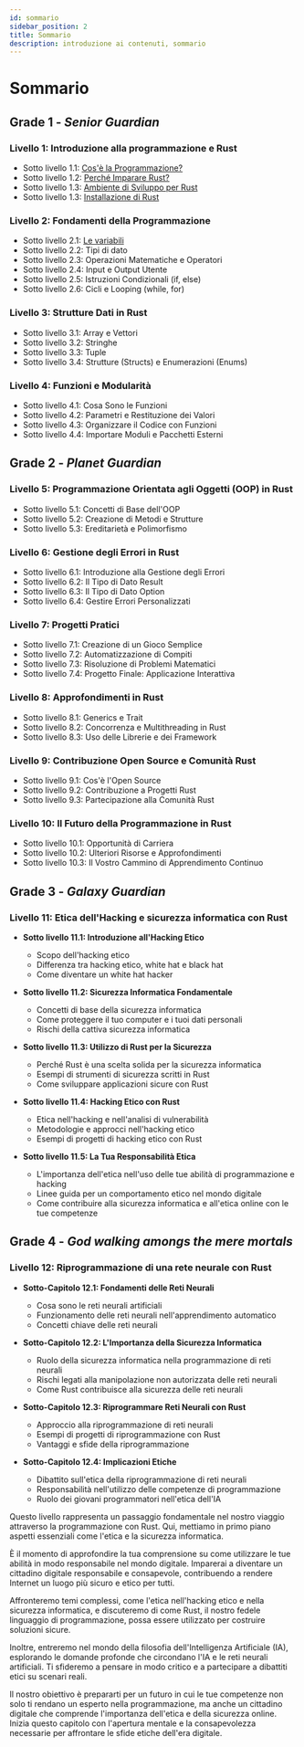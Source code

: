```yaml
---
id: sommario
sidebar_position: 2
title: Sommario
description: introduzione ai contenuti, sommario
---
```


# Sommario

## Grade 1 - *Senior Guardian*
### Livello 1: Introduzione alla programmazione e Rust
  - Sotto livello 1.1: [Cos'è la Programmazione?](./Livello-01/la-programmazione)
  - Sotto livello 1.2: [Perché Imparare Rust?](./Livello-01/perchè-imparare-rust)
  - Sotto livello 1.3: [Ambiente di Sviluppo per Rust](./Livello-01/ambiente-sviluppo-rust)
  - Sotto livello 1.3: [Installazione di Rust](./Livello-01/installazione)

### Livello 2: Fondamenti della Programmazione
  - Sotto livello 2.1: [Le variabili](./Livello-02/variabili)
  - Sotto livello 2.2: Tipi di dato
  - Sotto livello 2.3: Operazioni Matematiche e Operatori
  - Sotto livello 2.4: Input e Output Utente
  - Sotto livello 2.5: Istruzioni Condizionali (if, else)
  - Sotto livello 2.6: Cicli e Looping (while, for)

### Livello 3: Strutture Dati in Rust
  - Sotto livello 3.1: Array e Vettori
  - Sotto livello 3.2: Stringhe
  - Sotto livello 3.3: Tuple
  - Sotto livello 3.4: Strutture (Structs) e Enumerazioni (Enums)

### Livello 4: Funzioni e Modularità
  - Sotto livello 4.1: Cosa Sono le Funzioni
  - Sotto livello 4.2: Parametri e Restituzione dei Valori
  - Sotto livello 4.3: Organizzare il Codice con Funzioni
  - Sotto livello 4.4: Importare Moduli e Pacchetti Esterni


## Grade 2 - *Planet Guardian*
### Livello 5: Programmazione Orientata agli Oggetti (OOP) in Rust
  - Sotto livello 5.1: Concetti di Base dell'OOP
  - Sotto livello 5.2: Creazione di Metodi e Strutture
  - Sotto livello 5.3: Ereditarietà e Polimorfismo

### Livello 6: Gestione degli Errori in Rust
  - Sotto livello 6.1: Introduzione alla Gestione degli Errori
  - Sotto livello 6.2: Il Tipo di Dato Result
  - Sotto livello 6.3: Il Tipo di Dato Option
  - Sotto livello 6.4: Gestire Errori Personalizzati

### Livello 7: Progetti Pratici
  - Sotto livello 7.1: Creazione di un Gioco Semplice
  - Sotto livello 7.2: Automatizzazione di Compiti
  - Sotto livello 7.3: Risoluzione di Problemi Matematici
  - Sotto livello 7.4: Progetto Finale: Applicazione Interattiva

### Livello 8: Approfondimenti in Rust
  - Sotto livello 8.1: Generics e Trait
  - Sotto livello 8.2: Concorrenza e Multithreading in Rust
  - Sotto livello 8.3: Uso delle Librerie e dei Framework

### Livello 9: Contribuzione Open Source e Comunità Rust
  - Sotto livello 9.1: Cos'è l'Open Source
  - Sotto livello 9.2: Contribuzione a Progetti Rust
  - Sotto livello 9.3: Partecipazione alla Comunità Rust

### Livello 10: Il Futuro della Programmazione in Rust
  - Sotto livello 10.1: Opportunità di Carriera
  - Sotto livello 10.2: Ulteriori Risorse e Approfondimenti
  - Sotto livello 10.3: Il Vostro Cammino di Apprendimento Continuo


## Grade 3 - *Galaxy Guardian*
### Livello 11: Etica dell'Hacking e sicurezza informatica con Rust
  - **Sotto livello 11.1: Introduzione all'Hacking Etico**
    - Scopo dell'hacking etico
    - Differenza tra hacking etico, white hat e black hat
    - Come diventare un white hat hacker

  - **Sotto livello 11.2: Sicurezza Informatica Fondamentale**
    - Concetti di base della sicurezza informatica
    - Come proteggere il tuo computer e i tuoi dati personali
    - Rischi della cattiva sicurezza informatica

  - **Sotto livello 11.3: Utilizzo di Rust per la Sicurezza**
    - Perché Rust è una scelta solida per la sicurezza informatica
    - Esempi di strumenti di sicurezza scritti in Rust
    - Come sviluppare applicazioni sicure con Rust

  - **Sotto livello 11.4: Hacking Etico con Rust**
    - Etica nell'hacking e nell'analisi di vulnerabilità
    - Metodologie e approcci nell'hacking etico
    - Esempi di progetti di hacking etico con Rust

  - **Sotto livello 11.5: La Tua Responsabilità Etica**
    - L'importanza dell'etica nell'uso delle tue abilità di programmazione e hacking
    - Linee guida per un comportamento etico nel mondo digitale
    - Come contribuire alla sicurezza informatica e all'etica online con le tue competenze


## Grade 4 - *God walking amongs the mere mortals*
### Livello 12: Riprogrammazione di una rete neurale con Rust
  - **Sotto-Capitolo 12.1: Fondamenti delle Reti Neurali**
    - Cosa sono le reti neurali artificiali
    - Funzionamento delle reti neurali nell'apprendimento automatico
    - Concetti chiave delle reti neurali

  - **Sotto-Capitolo 12.2: L'Importanza della Sicurezza Informatica**
    - Ruolo della sicurezza informatica nella programmazione di reti neurali
    - Rischi legati alla manipolazione non autorizzata delle reti neurali
    - Come Rust contribuisce alla sicurezza delle reti neurali

  - **Sotto-Capitolo 12.3: Riprogrammare Reti Neurali con Rust**
    - Approccio alla riprogrammazione di reti neurali
    - Esempi di progetti di riprogrammazione con Rust
    - Vantaggi e sfide della riprogrammazione

  - **Sotto-Capitolo 12.4: Implicazioni Etiche**
    - Dibattito sull'etica della riprogrammazione di reti neurali
    - Responsabilità nell'utilizzo delle competenze di programmazione
    - Ruolo dei giovani programmatori nell'etica dell'IA
    

Questo livello rappresenta un passaggio fondamentale nel nostro viaggio attraverso la programmazione con Rust. Qui, mettiamo in primo piano aspetti essenziali come l'etica e la sicurezza informatica.

È il momento di approfondire la tua comprensione su come utilizzare le tue abilità in modo responsabile nel mondo digitale. Imparerai a diventare un cittadino digitale responsabile e consapevole, contribuendo a rendere Internet un luogo più sicuro e etico per tutti.

Affronteremo temi complessi, come l'etica nell'hacking etico e nella sicurezza informatica, e discuteremo di come Rust, il nostro fedele linguaggio di programmazione, possa essere utilizzato per costruire soluzioni sicure.

Inoltre, entreremo nel mondo della filosofia dell'Intelligenza Artificiale (IA), esplorando le domande profonde che circondano l'IA e le reti neurali artificiali. Ti sfideremo a pensare in modo critico e a partecipare a dibattiti etici su scenari reali.

Il nostro obiettivo è prepararti per un futuro in cui le tue competenze non solo ti rendano un esperto nella programmazione, ma anche un cittadino digitale che comprende l'importanza dell'etica e della sicurezza online. Inizia questo capitolo con l'apertura mentale e la consapevolezza necessarie per affrontare le sfide etiche dell'era digitale.